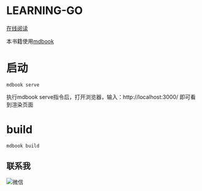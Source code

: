# LEARNING-GO

[在线阅读](https://learninggo.netlify.app/)

本书籍使用[mdbook](https://rust-lang.github.io/mdBook/index.html)

# 启动
`mdbook serve`

执行mdbook serve指令后，打开浏览器，输入：http://localhost:3000/ 即可看到渲染页面

# build
`mdbook build`

## 联系我 
![微信](https://learninggo.bjxw.xyz/img/wechat.png)
